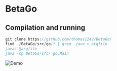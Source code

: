 # BetaGo

## Compilation and running

```javascript
git clone https://github.com/thomas1242/BetaGo/     
find ./BetaGo/src/go/* | grep .java > argfile
javac @argfile
java -cp BetaGo/src/ go.Main 

```

![Demo](demo.gif)
